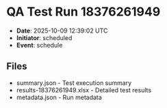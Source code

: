 # QA Test Run 18376261949

- **Date**: 2025-10-09 12:39:02 UTC
- **Initiator**: scheduled
- **Event**: schedule

## Files
- summary.json - Test execution summary
- results-18376261949.xlsx - Detailed test results
- metadata.json - Run metadata
